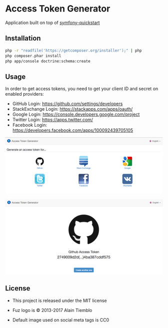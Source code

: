 Access Token Generator
========================

Application built on top of [symfony-quickstart](https://github.com/ninsuo/symfony-quickstart)

## Installation

```sh
php -r "readfile('https://getcomposer.org/installer');" | php
php composer.phar install
php app/console doctrine:schema:create
```

## Usage

In order to get access tokens, you need to get your client ID and secret on enabled providers:

- GitHub Login: https://github.com/settings/developers
- StackExchange Login: https://stackapps.com/apps/oauth/
- Google Login: https://console.developers.google.com/project
- Twitter Login: https://apps.twitter.com/
- Facebook Login: https://developers.facebook.com/apps/100092439705105

![home](doc/home.png)

![home](doc/github.png)

## License

- This project is released under the MIT license

- Fuz logo is © 2013-2017 Alain Tiemblo

- Default image used on social meta tags is CC0
